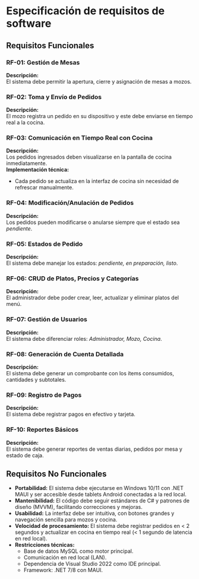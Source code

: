 # Especificación de requisitos de software

## Requisitos Funcionales
### RF-01: Gestión de Mesas
**Descripción:**  
El sistema debe permitir la apertura, cierre y asignación de mesas a mozos.
### RF-02: Toma y Envío de Pedidos
**Descripción:**  
El mozo registra un pedido en su dispositivo y este debe enviarse en tiempo real a la cocina.
### RF-03: Comunicación en Tiempo Real con Cocina
**Descripción:**  
Los pedidos ingresados deben visualizarse en la pantalla de cocina inmediatamente.  
**Implementación técnica:**  
- Cada pedido se actualiza en la interfaz de cocina sin necesidad de refrescar manualmente.  
### RF-04: Modificación/Anulación de Pedidos
**Descripción:**  
Los pedidos pueden modificarse o anularse siempre que el estado sea *pendiente*.
### RF-05: Estados de Pedido
**Descripción:**  
El sistema debe manejar los estados: *pendiente, en preparación, listo*.
### RF-06: CRUD de Platos, Precios y Categorías
**Descripción:**  
El administrador debe poder crear, leer, actualizar y eliminar platos del menú.
### RF-07: Gestión de Usuarios
**Descripción:**  
El sistema debe diferenciar roles: *Administrador, Mozo, Cocina*.  
### RF-08: Generación de Cuenta Detallada
**Descripción:**  
El sistema debe generar un comprobante con los ítems consumidos, cantidades y subtotales.
### RF-09: Registro de Pagos
**Descripción:**  
El sistema debe registrar pagos en efectivo y tarjeta.
### RF-10: Reportes Básicos
**Descripción:**  
El sistema debe generar reportes de ventas diarias, pedidos por mesa y estado de caja.
## Requisitos No Funcionales
- **Portabilidad:** El sistema debe ejecutarse en Windows 10/11 con .NET MAUI y ser accesible desde tablets Android conectadas a la red local.
- **Mantenibilidad:** El código debe seguir estándares de C# y patrones de diseño (MVVM), facilitando correcciones y mejoras.
- **Usabilidad:** La interfaz debe ser intuitiva, con botones grandes y navegación sencilla para mozos y cocina.
- **Velocidad de procesamiento:** El sistema debe registrar pedidos en < 2 segundos y actualizar en cocina en tiempo real (< 1 segundo de latencia en red local).
- **Restricciones técnicas:**
    - Base de datos MySQL como motor principal.
    - Comunicación en red local (LAN).
    - Dependencia de Visual Studio 2022 como IDE principal.
    - Framework: .NET 7/8 con MAUI.
